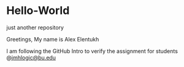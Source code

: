 # Hello-World
just another repository

Greetings, My name is Alex Elentukh
    
I am following the GitHub Intro to verify the assignment for students
@jmhlogic@bu.edu
